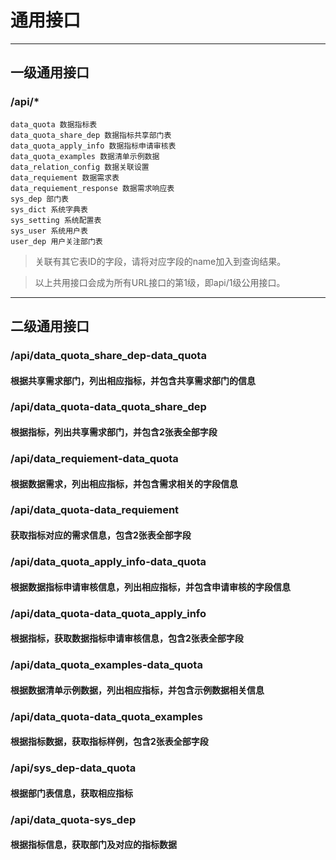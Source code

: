 # 通用接口

-----

## 一级通用接口
### /api/*
    data_quota 数据指标表
    data_quota_share_dep 数据指标共享部门表
    data_quota_apply_info 数据指标申请审核表
    data_quota_examples 数据清单示例数据
    data_relation_config 数据关联设置
    data_requiement 数据需求表
    data_requiement_response 数据需求响应表
    sys_dep 部门表
    sys_dict 系统字典表
    sys_setting 系统配置表
    sys_user 系统用户表
    user_dep 用户关注部门表


> 关联有其它表ID的字段，请将对应字段的name加入到查询结果。

> 以上共用接口会成为所有URL接口的第1级，即api/1级公用接口。

-----

## 二级通用接口

### /api/data_quota_share_dep-data_quota
#### 根据共享需求部门，列出相应指标，并包含共享需求部门的信息
### /api/data_quota-data_quota_share_dep
#### 根据指标，列出共享需求部门，并包含2张表全部字段

### /api/data_requiement-data_quota
#### 根据数据需求，列出相应指标，并包含需求相关的字段信息
### /api/data_quota-data_requiement
#### 获取指标对应的需求信息，包含2张表全部字段

### /api/data_quota_apply_info-data_quota
#### 根据数据指标申请审核信息，列出相应指标，并包含申请审核的字段信息
### /api/data_quota-data_quota_apply_info
#### 根据指标，获取数据指标申请审核信息，包含2张表全部字段

### /api/data_quota_examples-data_quota
#### 根据数据清单示例数据，列出相应指标，并包含示例数据相关信息
### /api/data_quota-data_quota_examples
#### 根据指标数据，获取指标样例，包含2张表全部字段

### /api/sys_dep-data_quota
#### 根据部门表信息，获取相应指标
### /api/data_quota-sys_dep
#### 根据指标信息，获取部门及对应的指标数据
